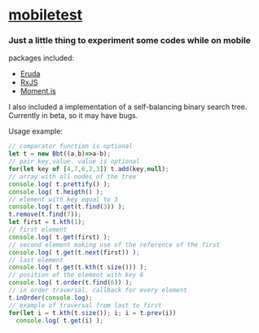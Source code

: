 # [mobiletest](https://lamart-mobiletest.web.app/)
### Just a little thing to experiment some codes while on mobile
packages included:
- [Eruda](https://eruda.liriliri.io/)
- [RxJS](https://github.com/ReactiveX/rxjs)
- [Moment.js](https://momentjs.com/)

I also included a implementation of a self-balancing binary search tree. Currently in beta, so it may have bugs.

Usage example:
```javascript
// comparator function is optional
let t = new Bbt((a,b)=>a-b);
// pair key,value. value is optional
for(let key of [4,7,6,2,3]) t.add(key,null);
// array with all nodes of the tree
console.log( t.prettify() );
console.log( t.heigth() );
// element with key equal to 3
console.log( t.get(t.find(3)) );
t.remove(t.find(7));
let first = t.kth(1);
// first element
console.log( t.get(first) );
// second element making use of the reference of the first
console.log( t.get(t.next(first)) );
// last element
console.log( t.get(t.kth(t.size())) );
// position of the element with key 6
console.log( t.order(t.find(6)) );
// in order traversal. callback for every element
t.inOrder(console.log);
// example of traversal from last to first
for(let i = t.kth(t.size()); i; i = t.prev(i))
  console.log( t.get(i) );
```
